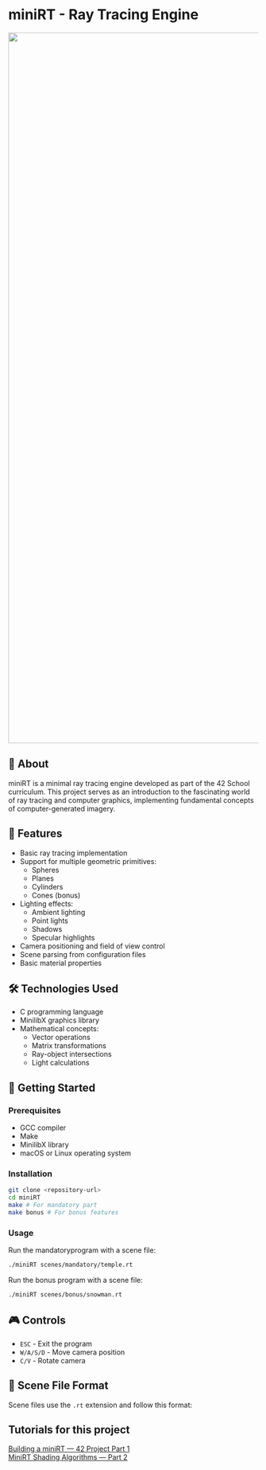 # miniRT - Ray Tracing Engine

<p align="center">
<img width="1428" alt="minirt1" src="https://github.com/user-attachments/assets/d98fe339-23e5-4494-b580-bfb54c519167" />
</p>

## 📝 About

miniRT is a minimal ray tracing engine developed as part of the 42 School curriculum. This project serves as an introduction to the fascinating world of ray tracing and computer graphics, implementing fundamental concepts of computer-generated imagery.

## 🎯 Features

- Basic ray tracing implementation
- Support for multiple geometric primitives:
  - Spheres
  - Planes
  - Cylinders
  - Cones (bonus)
- Lighting effects:
  - Ambient lighting
  - Point lights
  - Shadows
  - Specular highlights
- Camera positioning and field of view control
- Scene parsing from configuration files
- Basic material properties

## 🛠️ Technologies Used

- C programming language
- MinilibX graphics library
- Mathematical concepts:
  - Vector operations
  - Matrix transformations
  - Ray-object intersections
  - Light calculations

## 🚀 Getting Started

### Prerequisites

- GCC compiler
- Make
- MinilibX library
- macOS or Linux operating system

### Installation

```bash
git clone <repository-url>
cd miniRT
make # For mandatory part
make bonus # For bonus features
```

### Usage

Run the mandatoryprogram with a scene file:
```bash
./miniRT scenes/mandatory/temple.rt
```

Run the bonus program with a scene file:
```bash
./miniRT scenes/bonus/snowman.rt
```

## 🎮 Controls

- `ESC` - Exit the program
- `W/A/S/D` - Move camera position
- `C/V` - Rotate camera

## 📁 Scene File Format

Scene files use the `.rt` extension and follow this format:

## Tutorials for this project

[Building a miniRT — 42 Project Part 1](https://medium.com/@iremoztimur/building-a-minirt-42-project-part-1-ae7a00aebdb9)\
[MiniRT Shading Algorithms — Part 2](https://medium.com/@iremoztimur/minirt-shading-algorithms-part-2-6c46e6d81fbd)
